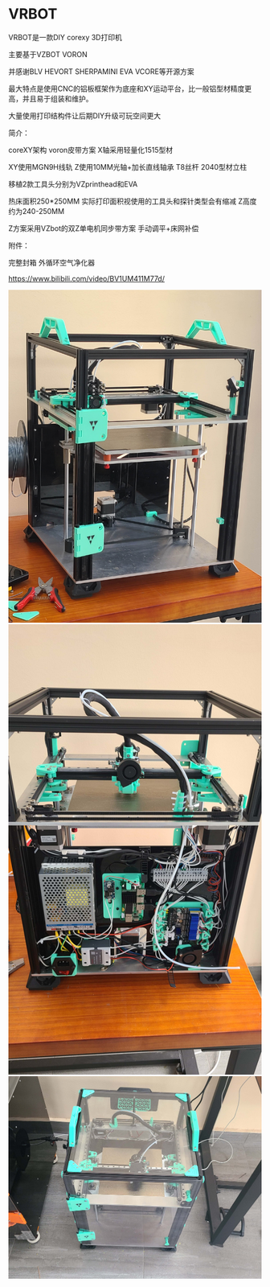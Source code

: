 # VRBOT
VRBOT是一款DIY corexy 3D打印机

主要基于VZBOT VORON

并感谢BLV HEVORT SHERPAMINI EVA VCORE等开源方案

最大特点是使用CNC的铝板框架作为底座和XY运动平台，比一般铝型材精度更高，并且易于组装和维护。

大量使用打印结构件让后期DIY升级可玩空间更大


简介：

coreXY架构 voron皮带方案 X轴采用轻量化1515型材

XY使用MGN9H线轨 Z使用10MM光轴+加长直线轴承 T8丝杆 2040型材立柱

移植2款工具头分别为VZprinthead和EVA

热床面积250*250MM 实际打印面积视使用的工具头和探针类型会有缩减 Z高度约为240-250MM

Z方案采用VZbot的双Z单电机同步带方案 手动调平+床网补偿


附件：

完整封箱 外循环空气净化器

https://www.bilibili.com/video/BV1UM411M77d/

![vrbot](https://github.com/thunder439/VRBOT/blob/main/%E6%AD%A3%E9%9D%A2.jpg)
![vrbot](https://github.com/thunder439/VRBOT/blob/main/%E8%83%8C%E9%9D%A2.jpg)
![vrbot](https://github.com/thunder439/VRBOT/blob/main/%E5%B0%81%E7%AE%B1.jpg)
